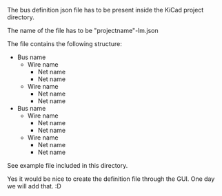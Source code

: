 The bus definition json file has to be present inside the KiCad project directory.

The name of the file has to be "projectname"-lm.json

The file contains the following structure:
* Bus name
  * Wire name
    * Net name
    * Net name
  * Wire name
    * Net name
    * Net name
* Bus name
  * Wire name
    * Net name
    * Net name
  * Wire name
    * Net name
    * Net name

See example file included in this directory.

Yes it would be nice to create the definition file through the GUI. One day we will add that. :D
